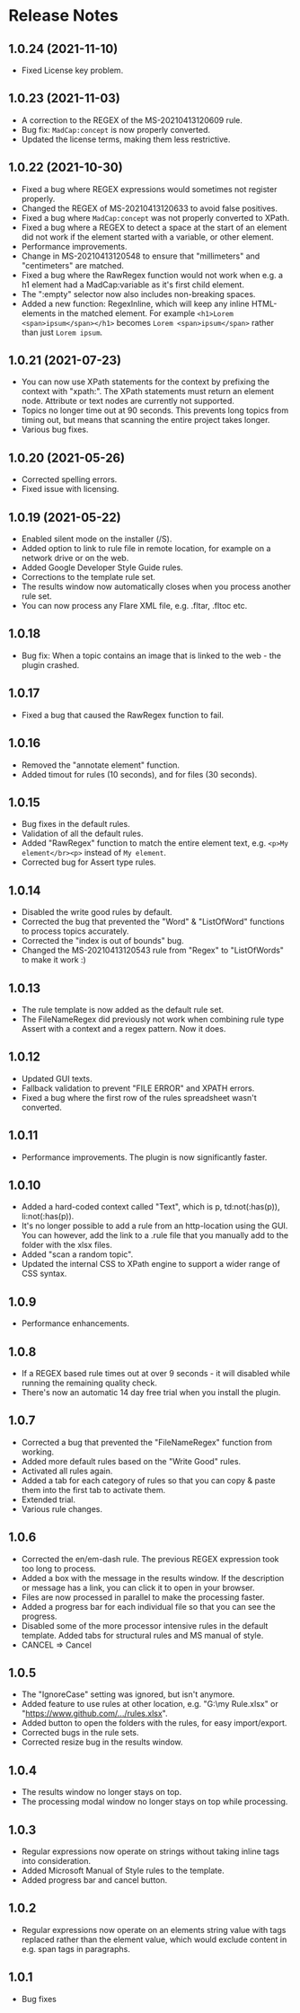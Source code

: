 ﻿# Release Notes

## 1.0.24 (2021-11-10)
- Fixed License key problem. 

## 1.0.23 (2021-11-03)
- A correction to the REGEX of the MS-20210413120609 rule. 
- Bug fix: `MadCap:concept` is now properly converted. 
- Updated the license terms, making them less restrictive. 

## 1.0.22 (2021-10-30)
- Fixed a bug where REGEX expressions would sometimes not register properly. 
- Changed the REGEX of MS-20210413120633 to avoid false positives. 
- Fixed a bug where `MadCap:concept` was not properly converted to XPath.
- Fixed a bug where a REGEX to detect a space at the start of an element did not work if the element started with a variable, or other element. 
- Performance improvements. 
- Change in MS-20210413120548 to ensure that "millimeters" and "centimeters" are matched. 
- Fixed a bug where the RawRegex function would not work when e.g. a h1 element had a MadCap:variable as it's first child element.
- The ":empty" selector now also includes non-breaking spaces. 
- Added a new function: RegexInline, which will keep any inline HTML-elements in the matched element. For example `<h1>Lorem <span>ipsum</span></h1>` becomes `Lorem <span>ipsum</span>` rather than just `Lorem ipsum`.

## 1.0.21 (2021-07-23)
- You can now use XPath statements for the context by prefixing the context with "xpath:". The XPath statements must return an element node. Attribute or text nodes are currently not supported. 
- Topics no longer time out at 90 seconds. This prevents long topics from timing out, but means that scanning the entire project takes longer. 
- Various bug fixes. 

## 1.0.20 (2021-05-26)
- Corrected spelling errors. 
- Fixed issue with licensing. 

## 1.0.19 (2021-05-22)
- Enabled silent mode on the installer (/S).
- Added option to link to rule file in remote location, for example on a network drive or on the web. 
- Added Google Developer Style Guide rules. 
- Corrections to the template rule set. 
- The results window now automatically closes when you process another rule set. 
- You can now process any Flare XML file, e.g. .fltar, .fltoc etc. 

## 1.0.18
- Bug fix: When a topic contains an image that is linked to the web - the plugin crashed.

## 1.0.17
- Fixed a bug that caused the RawRegex function to fail.

## 1.0.16
- Removed the "annotate element" function.
- Added timout for rules (10 seconds), and for files (30 seconds).

## 1.0.15
- Bug fixes in the default rules. 
- Validation of all the default rules. 
- Added "RawRegex" function to match the entire element text, e.g. `<p>My element</br><p>` instead of `My element`.
- Corrected bug for Assert type rules.

## 1.0.14
- Disabled the write good rules by default.
- Corrected the bug that prevented the "Word" & "ListOfWord" functions to process topics accurately. 
- Corrected the "index is out of bounds" bug. 
- Changed the MS-20210413120543 rule from "Regex" to "ListOfWords" to make it work :)

## 1.0.13
- The rule template is now added as the default rule set.
- The FileNameRegex did previously not work when combining rule type Assert with a context and a regex pattern. Now it does. 

## 1.0.12
- Updated GUI texts. 
- Fallback validation to prevent "FILE ERROR" and XPATH errors. 
- Fixed a bug where the first row of the rules spreadsheet wasn't converted.

## 1.0.11
- Performance improvements. The plugin is now significantly faster.

## 1.0.10
- Added a hard-coded context called "Text", which is p, td:not(:has(p)), li:not(:has(p)).
- It's no longer possible to add a rule from an http-location using the GUI. You can however, add the link to a .rule file that you manually add to the folder with the xlsx files. 
- Added "scan a random topic".
- Updated the internal CSS to XPath engine to support a wider range of CSS syntax. 

## 1.0.9
- Performance enhancements. 

## 1.0.8
- If a REGEX based rule times out at over 9 seconds - it will disabled while running the remaining quality check. 
- There's now an automatic 14 day free trial when you install the plugin.

## 1.0.7
- Corrected a bug that prevented the "FileNameRegex" function from working. 
- Added more default rules based on the "Write Good" rules. 
- Activated all rules again.
- Added a tab for each category of rules so that you can copy & paste them into the first tab to activate them.
- Extended trial.
- Various rule changes. 

## 1.0.6
- Corrected the en/em-dash rule. The previous REGEX expression took too long to process. 
- Added a box with the message in the results window. If the description or message has a link, you can click it to open in your browser. 
- Files are now processed in parallel to make the processing faster. 
- Added a progress bar for each individual file so that you can see the progress. 
- Disabled some of the more processor intensive rules in the default template. Added tabs for structural rules and MS manual of style. 
- CANCEL => Cancel

## 1.0.5
- The "IgnoreCase" setting was ignored, but isn't anymore.
- Added feature to use rules at other location, e.g. "G:\my Rule.xlsx" or "https://www.github.com/.../rules.xlsx".
- Added button to open the folders with the rules, for easy import/export. 
- Corrected bugs in the rule sets. 
- Corrected resize bug in the results window.

## 1.0.4
- The results window no longer stays on top.
- The processing modal window no longer stays on top while processing. 

## 1.0.3
- Regular expressions now operate on strings without taking inline tags into consideration. 
- Added Microsoft Manual of Style rules to the template. 
- Added progress bar and cancel button.

## 1.0.2
- Regular expressions now operate on an elements string value with tags replaced rather than the element value, which would exclude content in e.g. span tags in paragraphs. 

## 1.0.1
- Bug fixes